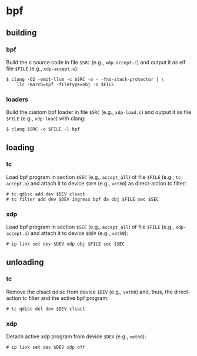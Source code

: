 # bpf

## building

### bpf

Build the c source code in file `$SRC` (e.g., `xdp-accept.c`) and output it as
elf file `$FILE` (e.g., `xdp-accept.o`):

```console
$ clang -O2 -emit-llvm -c $SRC -o - -fno-stack-protector | \
	llc -march=bpf -filetype=obj -o $FILE
```

### loaders

Build the custom bpf loader in file `$SRC` (e.g., `xdp-load.c`) and output it
as file `$FILE` (e.g., `xdp-load`) with clang:

```console
$ clang $SRC -o $FILE -l bpf
```

## loading

### tc

Load bpf program in section `$SEC` (e.g., `accept_all`) of file `$FILE` (e.g.,
`tc-accept.o`) and attach it to device `$DEV` (e.g., `veth0`) as direct-action
tc filter:

```console
# tc qdisc add dev $DEV clsact
# tc filter add dev $DEV ingress bpf da obj $FILE sec $SEC
```

### xdp

Load bpf program in section `$SEC` (e.g., `accept_all`) of file `$FILE` (e.g.,
`xdp-accept.o`) and attach it to device `$DEV` (e.g., `veth0`):

```console
# ip link set dev $DEV xdp obj $FILE sec $SEC
```

## unloading

### tc

Remove the clsact qdisc from device `$DEV` (e.g., `veth0`) and, thus, the
direct-action tc filter and the active bpf program:

```console
# tc qdisc del dev $DEV clsact
```

### xdp

Detach active xdp program from device `$DEV` (e.g., `veth0`):

```console
# ip link set dev $DEV xdp off
```
